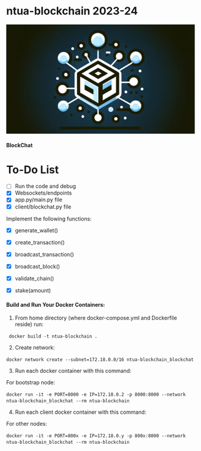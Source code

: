 # ntua-blockchain 2023-24

<p align="center">
  <img src="./images/logo.png" max-width="50%" />
</p>

#### BlockChat

# To-Do List
- [ ] Run the code and debug
- [X] Websockets/endpoints
- [X] app.py/main.py file
- [X] client/blockchat.py file

Implement the following functions:
- [x] generate_wallet()
- [x] create_transaction()
- [x] broadcast_transaction()
- [x] broadcast_block()
- [x] validate_chain()
- [x] stake(amount)


#### Build and Run Your Docker Containers:

1. From home directory (where docker-compose.yml and Dockerfile reside) run:

```  docker build -t ntua-blockchain . ```

2. Create network:

``` docker network create --subnet=172.18.0.0/16 ntua-blockchain_blockchat ```

3. Run each docker container with this command:

For bootstrap node:

```docker run -it -e PORT=8000 -e IP=172.18.0.2 -p 8000:8000 --network ntua-blockchain_blockchat --rm ntua-blockchain```

4. Run each client docker container with this command:

For other nodes:

```docker run -it -e PORT=800x -e IP=172.18.0.y -p 800x:8000 --network ntua-blockchain_blockchat --rm ntua-blockchain```